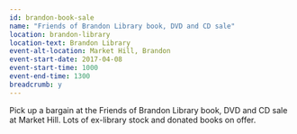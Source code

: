 ```yaml
---
id: brandon-book-sale
name: "Friends of Brandon Library book, DVD and CD sale"
location: brandon-library
location-text: Brandon Library
event-alt-location: Market Hill, Brandon
event-start-date: 2017-04-08
event-start-time: 1000
event-end-time: 1300
breadcrumb: y
---
```


Pick up a bargain at the Friends of Brandon Library book, DVD and CD sale at Market Hill. Lots of ex-library stock and donated books on offer.
